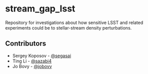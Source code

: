stream_gap_lsst
===============

Repository for investigations about how sensitive LSST and related
experiments could be to stellar-stream density perturbations.

Contributors
-------------

* Sergey Koposov - [@segasai](https://github.com/segasai)
* Ting Li - [@sazabi4](https://github.com/sazabi4)
* Jo Bovy - [@jobovy](https://github.com/jobovy)
